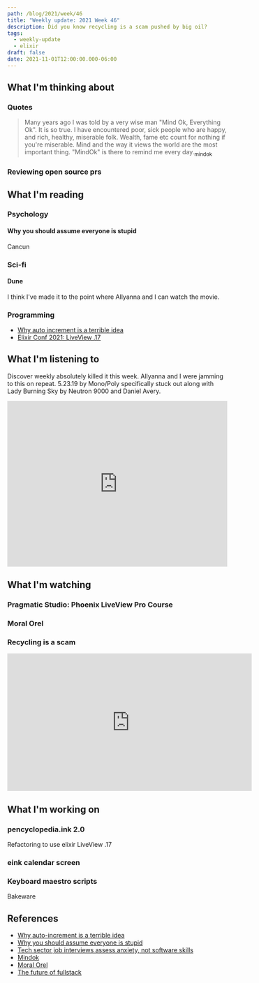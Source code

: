 ```yaml
---
path: /blog/2021/week/46
title: "Weekly update: 2021 Week 46"
description: Did you know recycling is a scam pushed by big oil?
tags:
  - weekly-update
  - elixir
draft: false
date: 2021-11-01T12:00:00.000-06:00
---
```


## What I'm thinking about

### Quotes

> Many years ago I was told by a very wise man "Mind Ok, Everything Ok". It is so true. I have encountered poor, sick people who are happy, and rich, healthy, miserable folk. Wealth, fame etc count for nothing if you're miserable. Mind and the way it views the world are the most important thing. "MindOk" is there to remind me every day.[<sub>mindok</sub>][mindok]

### Reviewing open source prs

## What I'm reading

### Psychology

#### Why you should assume everyone is stupid

Cancun

#### 


### Sci-fi

#### Dune

I think I've made it to the point where Allyanna and I can watch the movie.

### Programming

- [Why auto increment is a terrible idea][uuid]
- [Elixir Conf 2021: LiveView .17][future]

## What I'm listening to

Discover weekly absolutely killed it this week. Allyanna and I were jamming to this on repeat. 5.23.19 by Mono/Poly specifically stuck out along with Lady Burning Sky by Neutron 9000 and Daniel Avery.

<iframe src="https://open.spotify.com/embed/playlist/4aTZIcVH6iksCqr9PUR6ks" width="100%" height="380" frameBorder="0" allowtransparency="true" allow="encrypted-media"></iframe>

## What I'm watching

### Pragmatic Studio: Phoenix LiveView Pro Course

### Moral Orel

### Recycling is a scam

<iframe width="560" height="315" src="https://www.youtube.com/embed/LELvVUIz5pY" title="YouTube video player" frameborder="0" allow="accelerometer; autoplay; clipboard-write; encrypted-media; gyroscope; picture-in-picture" allowfullscreen></iframe>

## What I'm working on

### pencyclopedia.ink 2.0

Refactoring to use elixir LiveView .17

### eink calendar screen

### Keyboard maestro scripts

Bakeware

## References

[uuid]: https://www.clever-cloud.com/blog/engineering/2015/05/20/why-auto-increment-is-a-terrible-idea/
[stupid]: https://lifehacker.com/why-you-should-assume-everyone-is-stupid-lazy-and-pos-1847997212
[anxiety]: https://news.ncsu.edu/2020/07/tech-job-interviews-anxiety/
[mindok]: https://contex-charts.org/faq
[orel]: https://en.wikipedia.org/wiki/Moral_Orel
[future]: https://www.youtube.com/watch?v=Of1phFsC4ZI

- [Why auto-increment is a terrible idea][uuid]
- [Why you should assume everyone is stupid][stupid]
- [Tech sector job interviews assess anxiety, not software skills][anxiety]
- [Mindok][mindok]
- [Moral Orel][orel]
- [The future of fullstack][future]